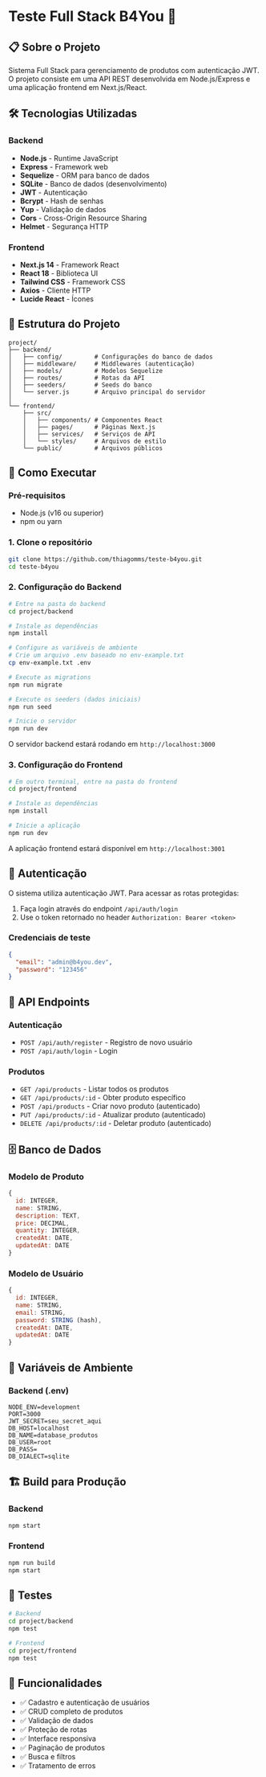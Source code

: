 # Teste Full Stack B4You 🚀

## 📋 Sobre o Projeto

Sistema Full Stack para gerenciamento de produtos com autenticação JWT. O projeto consiste em uma API REST desenvolvida em Node.js/Express e uma aplicação frontend em Next.js/React.

## 🛠️ Tecnologias Utilizadas

### Backend
- **Node.js** - Runtime JavaScript
- **Express** - Framework web
- **Sequelize** - ORM para banco de dados
- **SQLite** - Banco de dados (desenvolvimento)
- **JWT** - Autenticação
- **Bcrypt** - Hash de senhas
- **Yup** - Validação de dados
- **Cors** - Cross-Origin Resource Sharing
- **Helmet** - Segurança HTTP

### Frontend
- **Next.js 14** - Framework React
- **React 18** - Biblioteca UI
- **Tailwind CSS** - Framework CSS
- **Axios** - Cliente HTTP
- **Lucide React** - Ícones

## 📁 Estrutura do Projeto

```
project/
├── backend/
│   ├── config/         # Configurações do banco de dados
│   ├── middleware/     # Middlewares (autenticação)
│   ├── models/         # Modelos Sequelize
│   ├── routes/         # Rotas da API
│   ├── seeders/        # Seeds do banco
│   └── server.js       # Arquivo principal do servidor
│
└── frontend/
    ├── src/
    │   ├── components/ # Componentes React
    │   ├── pages/      # Páginas Next.js
    │   ├── services/   # Serviços de API
    │   └── styles/     # Arquivos de estilo
    └── public/         # Arquivos públicos
```

## 🚀 Como Executar

### Pré-requisitos
- Node.js (v16 ou superior)
- npm ou yarn

### 1. Clone o repositório
```bash
git clone https://github.com/thiagomms/teste-b4you.git
cd teste-b4you
```

### 2. Configuração do Backend

```bash
# Entre na pasta do backend
cd project/backend

# Instale as dependências
npm install

# Configure as variáveis de ambiente
# Crie um arquivo .env baseado no env-example.txt
cp env-example.txt .env

# Execute as migrations
npm run migrate

# Execute os seeders (dados iniciais)
npm run seed

# Inicie o servidor
npm run dev
```

O servidor backend estará rodando em `http://localhost:3000`

### 3. Configuração do Frontend

```bash
# Em outro terminal, entre na pasta do frontend
cd project/frontend

# Instale as dependências
npm install

# Inicie a aplicação
npm run dev
```

A aplicação frontend estará disponível em `http://localhost:3001`

## 🔐 Autenticação

O sistema utiliza autenticação JWT. Para acessar as rotas protegidas:

1. Faça login através do endpoint `/api/auth/login`
2. Use o token retornado no header `Authorization: Bearer <token>`

### Credenciais de teste
```json
{
  "email": "admin@b4you.dev",
  "password": "123456"
}
```

## 📡 API Endpoints

### Autenticação
- `POST /api/auth/register` - Registro de novo usuário
- `POST /api/auth/login` - Login

### Produtos
- `GET /api/products` - Listar todos os produtos
- `GET /api/products/:id` - Obter produto específico
- `POST /api/products` - Criar novo produto (autenticado)
- `PUT /api/products/:id` - Atualizar produto (autenticado)
- `DELETE /api/products/:id` - Deletar produto (autenticado)

## 🗄️ Banco de Dados

### Modelo de Produto
```javascript
{
  id: INTEGER,
  name: STRING,
  description: TEXT,
  price: DECIMAL,
  quantity: INTEGER,
  createdAt: DATE,
  updatedAt: DATE
}
```

### Modelo de Usuário
```javascript
{
  id: INTEGER,
  name: STRING,
  email: STRING,
  password: STRING (hash),
  createdAt: DATE,
  updatedAt: DATE
}
```

## 🔧 Variáveis de Ambiente

### Backend (.env)
```env
NODE_ENV=development
PORT=3000
JWT_SECRET=seu_secret_aqui
DB_HOST=localhost
DB_NAME=database_produtos
DB_USER=root
DB_PASS=
DB_DIALECT=sqlite
```

## 🏗️ Build para Produção

### Backend
```bash
npm start
```

### Frontend
```bash
npm run build
npm start
```

## 🧪 Testes

```bash
# Backend
cd project/backend
npm test

# Frontend
cd project/frontend
npm test
```

## 📝 Funcionalidades

- ✅ Cadastro e autenticação de usuários
- ✅ CRUD completo de produtos
- ✅ Validação de dados
- ✅ Proteção de rotas
- ✅ Interface responsiva
- ✅ Paginação de produtos
- ✅ Busca e filtros
- ✅ Tratamento de erros